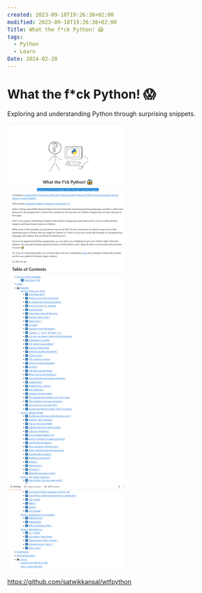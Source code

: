 ```yaml
---
created: 2023-09-18T19:26:38+02:00
modified: 2023-09-18T19:26:38+02:00
Title: What the f*ck Python! 😱
tags:
  - Python
  - Learn
Date: 2024-02-20
---
```


# What the f\*ck Python! 😱

Exploring and understanding Python through surprising snippets.

![](../_asset/2023-09-18-19-26-38_WtfPython_image_1.png)

https://github.com/satwikkansal/wtfpython

